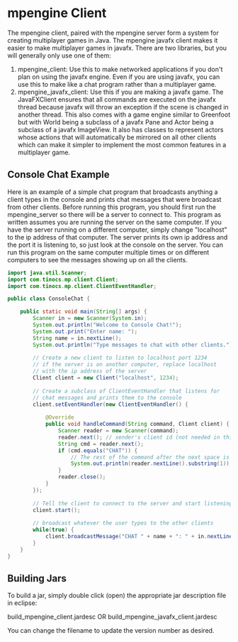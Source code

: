 # mpengine Client

The mpengine client, paired with the mpengine server form a system for creating multiplayer games
in Java. The mpengine javafx client makes it easier to make multiplayer games in javafx. There are
two libraries, but you will generally only use one of them:

1. mpengine_client: Use this to make networked applications if you don't plan on using the javafx engine.
   Even if you are using javafx, you can use this to make like a chat program rather than a multiplayer game.
2. mpengine_javafx_client: Use this if you are making a javafx game. The JavaFXClient ensures that all commands
   are executed on the javafx thread because javafx will throw an exception if the scene is changed in another
   thread. This also comes with a game engine similar to Greenfoot but with World being a subclass of a javafx Pane
   and Actor being a subclass of a javafx ImageView. It also has classes to represent actors whose actions that will
   automatically be mirrored on all other clients which can make it simpler to implement the most common features in a
   multiplayer game.

## Console Chat Example

Here is an example of a simple chat program that broadcasts anything a client types in the console
and prints chat messages that were broadcast from other clients. Before running this program,
you should first run the mpengine_server so there will be a server to connect to. This program
as written assumes you are running the server on the same computer. If you have the server running
on a different computer, simply change "localhost" to the ip address of that computer. The server
prints its own ip address and the port it is listening to, so just look at the console on the server.
You can run this program on the same computer multiple times or on different computers to see the messages
showing up on all the clients.

```java
import java.util.Scanner;
import com.tinocs.mp.client.Client;
import com.tinocs.mp.client.ClientEventHandler;

public class ConsoleChat {

	public static void main(String[] args) {
		Scanner in = new Scanner(System.in);
		System.out.println("Welcome to Console Chat!");
		System.out.print("Enter name: ");
		String name = in.nextLine();
		System.out.println("Type messages to chat with other clients.");
		
		// Create a new client to listen to localhost port 1234
		// if the server is on another computer, replace localhost
		// with the ip address of the server
		Client client = new Client("localhost", 1234);
		
		// Create a subclass of ClientEventHandler that listens for
		// chat messages and prints them to the console
		client.setEventHandler(new ClientEventHandler() {
			
			@Override
			public void handleCommand(String command, Client client) {
				Scanner reader = new Scanner(command);
				reader.next(); // sender's client id (not needed in this case)
				String cmd = reader.next();
				if (cmd.equals("CHAT")) {
					// The rest of the command after the next space is the message
					System.out.println(reader.nextLine().substring(1));
				}
				reader.close();
			}
		});
		
		// Tell the client to connect to the server and start listening for commands
		client.start();
		
		// broadcast whatever the user types to the other clients
		while(true) {
			client.broadcastMessage("CHAT " + name + ": " + in.nextLine());
		}
	}
}
```

## Building Jars

To build a jar, simply double click (open) the appropriate jar description file in eclipse:

build_mpengine_client.jardesc OR build_mpengine_javafx_client.jardesc

You can change the filename to update the version number as desired.